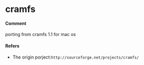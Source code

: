 cramfs
======

#### Comment
porting from cramfs 1.1 for mac os


#### Refers
* The origin porject:`http://sourceforge.net/projects/cramfs/`